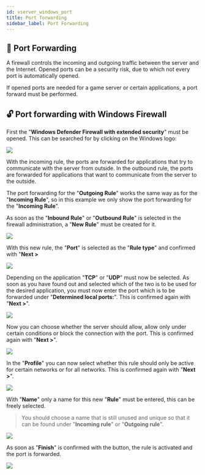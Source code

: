 ```yaml
---
id: vserver_windows_port
title: Port forwarding
sidebar_label: Port Forwarding
---
```


## 📝 Port Forwarding

A firewall controls the incoming and outgoing traffic between the server and the Internet.
Opened ports can be a security risk, due to which not every port is automatically opened.

If opened ports are needed for a game server or certain applications, a port forward must be performed.

## 🔓 Port forwarding with Windows Firewall

First the "**Windows Defender Firewall with extended security**" must be opened.
This can be searched for by clicking on the Windows logo:

![](https://screensaver01.zap-hosting.com/index.php/s/Xqem7HXHXYTn8TJ/preview)

With the incoming rule, the ports are forwarded for applications that try to communicate with the server from outside.
In the outbound rule, the ports are forwarded for applications that want to communicate from the server to the outside.

The port forwarding for the "**Outgoing Rule**" works the same way as for the "**Incoming Rule**", so in this example we only show the port forwarding for the "**Incoming Rule**".

As soon as the "**Inbound Rule**" or "**Outbound Rule**" is selected in the firewall administration, a "**New Rule**" must be created for it.

![](https://screensaver01.zap-hosting.com/index.php/s/da2GeLR29Cbqcon/preview)

With this new rule, the "**Port**" is selected as the "**Rule type**" and confirmed with "**Next >**

![](https://screensaver01.zap-hosting.com/index.php/s/TGDrfJyiBW5qQj7/preview)

Depending on the application "**TCP**" or "**UDP**" must now be selected. 
As soon as you have found out and selected which of the two is to be used for the desired application, you must now enter the port which is to be forwarded under "**Determined local ports:**".
This is confirmed again with "**Next >**".

![](https://screensaver01.zap-hosting.com/index.php/s/6Xzt9e3espHAiGX/preview)

Now you can choose whether the server should allow, allow only under certain conditions or block the connection with the port.
This is confirmed again with "**Next >**".

![](https://screensaver01.zap-hosting.com/index.php/s/N8nFzK24atn4NSq/preview)

In the "**Profile**" you can now select whether this rule should only be active for certain networks or for all networks. 
This is confirmed again with "**Next >**".

![](https://screensaver01.zap-hosting.com/index.php/s/6YL7qjCqd5bNK6w/preview)

With "**Name**" only a name for this new "**Rule**" must be entered, this can be freely selected.

> You should choose a name that is still unused and unique so that it can be found under "**Incoming rule**" or "**Outgoing rule**".

![](https://screensaver01.zap-hosting.com/index.php/s/kdi5NMsfi5RgcGm/preview)

As soon as "**Finish**" is confirmed with the button, the rule is activated and the port is forwarded.

![](https://screensaver01.zap-hosting.com/index.php/s/qDzZMkkMSF7m3Rk/preview)
